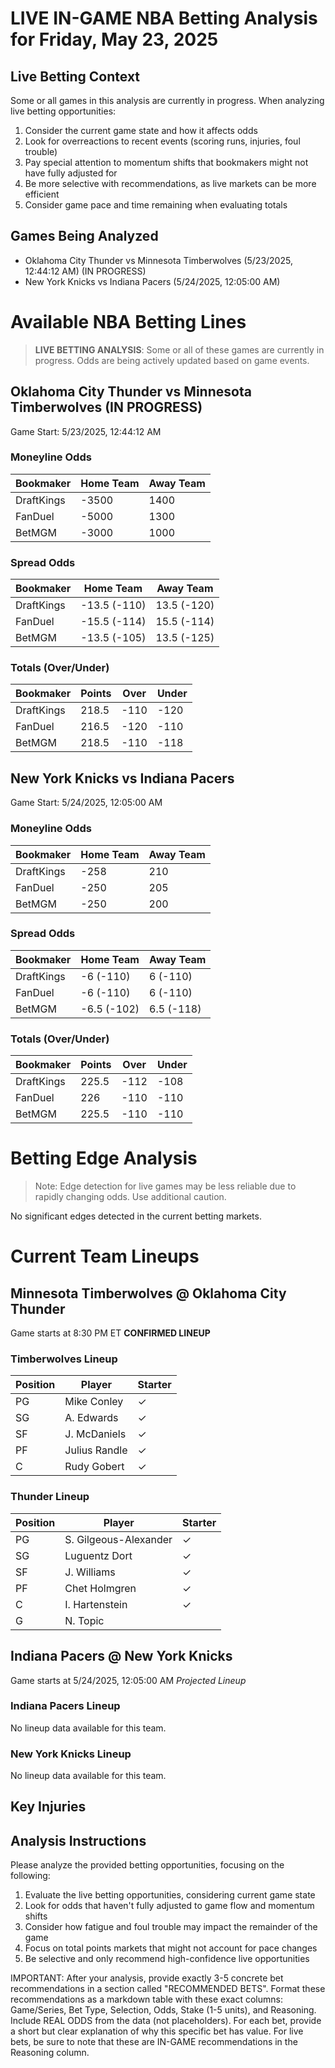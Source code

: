 # LIVE IN-GAME NBA Betting Analysis for Friday, May 23, 2025

## Live Betting Context

Some or all games in this analysis are currently in progress. When analyzing live betting opportunities:

1. Consider the current game state and how it affects odds
2. Look for overreactions to recent events (scoring runs, injuries, foul trouble)
3. Pay special attention to momentum shifts that bookmakers might not have fully adjusted for
4. Be more selective with recommendations, as live markets can be more efficient
5. Consider game pace and time remaining when evaluating totals

## Games Being Analyzed

- Oklahoma City Thunder vs Minnesota Timberwolves (5/23/2025, 12:44:12 AM) (IN PROGRESS)
- New York Knicks vs Indiana Pacers (5/24/2025, 12:05:00 AM)

# Available NBA Betting Lines

> **LIVE BETTING ANALYSIS**: Some or all of these games are currently in progress. Odds are being actively updated based on game events.

## Oklahoma City Thunder vs Minnesota Timberwolves (IN PROGRESS)
Game Start: 5/23/2025, 12:44:12 AM

### Moneyline Odds
| Bookmaker | Home Team | Away Team |
|-----------|-----------|----------|
| DraftKings | -3500 | 1400 |
| FanDuel | -5000 | 1300 |
| BetMGM | -3000 | 1000 |

### Spread Odds
| Bookmaker | Home Team | Away Team |
|-----------|-----------|----------|
| DraftKings | -13.5 (-110) | 13.5 (-120) |
| FanDuel | -15.5 (-114) | 15.5 (-114) |
| BetMGM | -13.5 (-105) | 13.5 (-125) |

### Totals (Over/Under)
| Bookmaker | Points | Over | Under |
|-----------|--------|------|-------|
| DraftKings | 218.5 | -110 | -120 |
| FanDuel | 216.5 | -120 | -110 |
| BetMGM | 218.5 | -110 | -118 |


## New York Knicks vs Indiana Pacers
Game Start: 5/24/2025, 12:05:00 AM

### Moneyline Odds
| Bookmaker | Home Team | Away Team |
|-----------|-----------|----------|
| DraftKings | -258 | 210 |
| FanDuel | -250 | 205 |
| BetMGM | -250 | 200 |

### Spread Odds
| Bookmaker | Home Team | Away Team |
|-----------|-----------|----------|
| DraftKings | -6 (-110) | 6 (-110) |
| FanDuel | -6 (-110) | 6 (-110) |
| BetMGM | -6.5 (-102) | 6.5 (-118) |

### Totals (Over/Under)
| Bookmaker | Points | Over | Under |
|-----------|--------|------|-------|
| DraftKings | 225.5 | -112 | -108 |
| FanDuel | 226 | -110 | -110 |
| BetMGM | 225.5 | -110 | -110 |


# Betting Edge Analysis

> Note: Edge detection for live games may be less reliable due to rapidly changing odds. Use additional caution.

No significant edges detected in the current betting markets.

# Current Team Lineups

## Minnesota Timberwolves @ Oklahoma City Thunder
Game starts at 8:30 PM ET
**CONFIRMED LINEUP**

### Timberwolves Lineup
| Position | Player | Starter |
|----------|--------|--------|
| PG | Mike Conley | ✓ |
| SG | A. Edwards | ✓ |
| SF | J. McDaniels | ✓ |
| PF | Julius Randle | ✓ |
| C | Rudy Gobert | ✓ |

### Thunder Lineup
| Position | Player | Starter |
|----------|--------|--------|
| PG | S. Gilgeous-Alexander | ✓ |
| SG | Luguentz Dort | ✓ |
| SF | J. Williams | ✓ |
| PF | Chet Holmgren | ✓ |
| C | I. Hartenstein | ✓ |
| G | N. Topic |  |


## Indiana Pacers @ New York Knicks
Game starts at 5/24/2025, 12:05:00 AM
*Projected Lineup*

### Indiana Pacers Lineup
No lineup data available for this team.

### New York Knicks Lineup
No lineup data available for this team.



## Key Injuries


## Analysis Instructions

Please analyze the provided betting opportunities, focusing on the following:

1. Evaluate the live betting opportunities, considering current game state
2. Look for odds that haven't fully adjusted to game flow and momentum shifts
3. Consider how fatigue and foul trouble may impact the remainder of the game
4. Focus on total points markets that might not account for pace changes
5. Be selective and only recommend high-confidence live opportunities

IMPORTANT: After your analysis, provide exactly 3-5 concrete bet recommendations in a section called "RECOMMENDED BETS". Format these recommendations as a markdown table with these exact columns: Game/Series, Bet Type, Selection, Odds, Stake (1-5 units), and Reasoning. Include REAL ODDS from the data (not placeholders). For each bet, provide a short but clear explanation of why this specific bet has value. For live bets, be sure to note that these are IN-GAME recommendations in the Reasoning column.